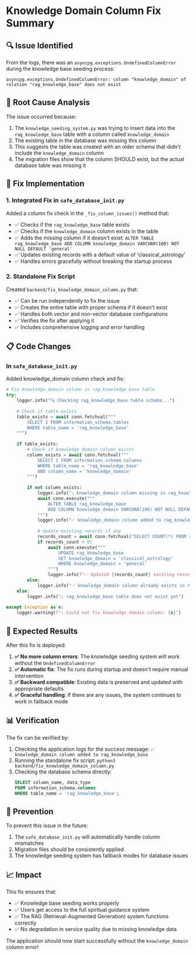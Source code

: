 # Knowledge Domain Column Fix Summary

## 🔍 Issue Identified

From the logs, there was an `asyncpg.exceptions.UndefinedColumnError` during the knowledge base seeding process:

```
asyncpg.exceptions.UndefinedColumnError: column "knowledge_domain" of relation "rag_knowledge_base" does not exist
```

## 🎯 Root Cause Analysis

The issue occurred because:

1. The `knowledge_seeding_system.py` was trying to insert data into the `rag_knowledge_base` table with a column called `knowledge_domain`
2. The existing table in the database was missing this column
3. This suggests the table was created with an older schema that didn't include the `knowledge_domain` column
4. The migration files show that the column SHOULD exist, but the actual database table was missing it

## 🔧 Fix Implementation

### 1. Integrated Fix in `safe_database_init.py`

Added a column fix check in the `_fix_column_issues()` method that:

- ✅ Checks if the `rag_knowledge_base` table exists
- ✅ Checks if the `knowledge_domain` column exists in the table
- ✅ Adds the missing column if it doesn't exist: `ALTER TABLE rag_knowledge_base ADD COLUMN knowledge_domain VARCHAR(100) NOT NULL DEFAULT 'general'`
- ✅ Updates existing records with a default value of 'classical_astrology'
- ✅ Handles errors gracefully without breaking the startup process

### 2. Standalone Fix Script

Created `backend/fix_knowledge_domain_column.py` that:

- ✅ Can be run independently to fix the issue
- ✅ Creates the entire table with proper schema if it doesn't exist
- ✅ Handles both vector and non-vector database configurations
- ✅ Verifies the fix after applying it
- ✅ Includes comprehensive logging and error handling

## 📋 Code Changes

### In `safe_database_init.py`
Added knowledge_domain column check and fix:

```python
# Fix knowledge_domain column in rag_knowledge_base table
try:
    logger.info("🔍 Checking rag_knowledge_base table schema...")
    
    # Check if table exists
    table_exists = await conn.fetchval("""
        SELECT 1 FROM information_schema.tables 
        WHERE table_name = 'rag_knowledge_base'
    """)
    
    if table_exists:
        # Check if knowledge_domain column exists
        column_exists = await conn.fetchval("""
            SELECT 1 FROM information_schema.columns 
            WHERE table_name = 'rag_knowledge_base' 
            AND column_name = 'knowledge_domain'
        """)
        
        if not column_exists:
            logger.info("⚠️ knowledge_domain column missing in rag_knowledge_base. Adding it...")
            await conn.execute("""
                ALTER TABLE rag_knowledge_base 
                ADD COLUMN knowledge_domain VARCHAR(100) NOT NULL DEFAULT 'general'
            """)
            logger.info("✅ knowledge_domain column added to rag_knowledge_base")
            
            # Update existing records if any
            records_count = await conn.fetchval("SELECT COUNT(*) FROM rag_knowledge_base")
            if records_count > 0:
                await conn.execute("""
                    UPDATE rag_knowledge_base 
                    SET knowledge_domain = 'classical_astrology' 
                    WHERE knowledge_domain = 'general'
                """)
                logger.info(f"✅ Updated {records_count} existing records with default domain")
        else:
            logger.info("✅ knowledge_domain column already exists in rag_knowledge_base")
    else:
        logger.info("⚠️ rag_knowledge_base table does not exist yet")
        
except Exception as e:
    logger.warning(f"⚠️ Could not fix knowledge_domain column: {e}")
```

## 🚀 Expected Results

After this fix is deployed:

1. **✅ No more column errors**: The knowledge seeding system will work without the `UndefinedColumnError`
2. **✅ Automatic fix**: The fix runs during startup and doesn't require manual intervention
3. **✅ Backward compatible**: Existing data is preserved and updated with appropriate defaults
4. **✅ Graceful handling**: If there are any issues, the system continues to work in fallback mode

## 📊 Verification

The fix can be verified by:

1. Checking the application logs for the success message: `✅ knowledge_domain column added to rag_knowledge_base`
2. Running the standalone fix script: `python3 backend/fix_knowledge_domain_column.py`
3. Checking the database schema directly:
   ```sql
   SELECT column_name, data_type 
   FROM information_schema.columns 
   WHERE table_name = 'rag_knowledge_base';
   ```

## 🔄 Prevention

To prevent this issue in the future:

1. The `safe_database_init.py` will automatically handle column mismatches
2. Migration files should be consistently applied
3. The knowledge seeding system has fallback modes for database issues

## 📈 Impact

This fix ensures that:
- ✅ Knowledge base seeding works properly
- ✅ Users get access to the full spiritual guidance system
- ✅ The RAG (Retrieval-Augmented Generation) system functions correctly
- ✅ No degradation in service quality due to missing knowledge data

The application should now start successfully without the `knowledge_domain` column error!